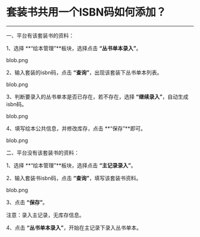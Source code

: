 # 套装书共用一个ISBN码如何添加？
-----
一、平台有该套装书的资料：

1、选择 **“绘本管理”**板块，选择点击 **“丛书单本录入”**。

blob.png

2、输入套装的isbn码，点击 **“查询”**，出现该套装下丛书单本列表。

blob.png

3、判断要录入的丛书单本是否已存在，若不存在，选择 **“继续录入”**，自动生成isbn码。

blob.png

4、填写绘本公共信息，并修改库存，点击 **“保存”**即可。

blob.png


二、平台没有该套装书的资料：

1、选择 **“绘本管理”**板块，选择点击 **“主记录录入”**。

2、输入套装书isbn码，点击 **“查询”**，填写该套装书资料。

blob.png

3、点击 **“保存”**。

注意：录入主记录，无库存信息。

4、点击 **“丛书单本录入”**，开始在主记录下录入丛书单本。








